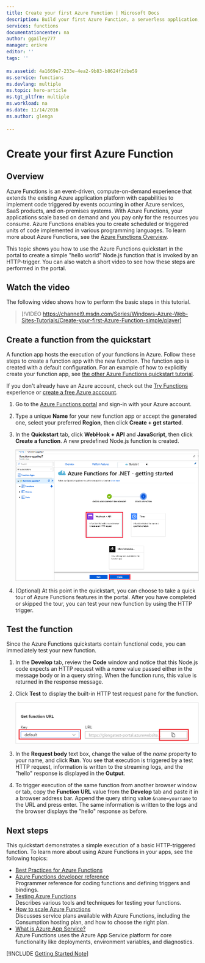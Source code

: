 ```yaml
---
title: Create your first Azure Function | Microsoft Docs
description: Build your first Azure Function, a serverless application, in less than two minutes.
services: functions
documentationcenter: na
author: ggailey777
manager: erikre
editor: ''
tags: ''

ms.assetid: 4a1669e7-233e-4ea2-9b83-b8624f2dbe59
ms.service: functions
ms.devlang: multiple
ms.topic: hero-article
ms.tgt_pltfrm: multiple
ms.workload: na
ms.date: 11/14/2016
ms.author: glenga

---
```

# Create your first Azure Function
## Overview
Azure Functions is an event-driven, compute-on-demand experience that extends the existing Azure application platform with capabilities to implement code triggered by events occurring in other Azure services, SaaS products, and on-premises systems. With Azure Functions, your applications scale based on demand and you pay only for the resources you consume. Azure Functions enables you to create scheduled or triggered units of code implemented in various programming languages. To learn more about Azure Functions, see the [Azure Functions Overview](functions-overview.md).

This topic shows you how to use the Azure Functions quickstart in the portal to create a simple "hello world"  Node.js function that is invoked by an HTTP-trigger. You can also watch a short video to see how these steps are performed in the portal.

## Watch the video
The following video shows how to perform the basic steps in this tutorial. 

> [!VIDEO https://channel9.msdn.com/Series/Windows-Azure-Web-Sites-Tutorials/Create-your-first-Azure-Function-simple/player]
> 
> 

## Create a function from the quickstart
A function app hosts the execution of your functions in Azure. Follow these steps to create a function app with the new function. The function app is created with a default configuration. For an example of how to explicitly create your function app, see [the other Azure Functions quickstart tutorial](functions-create-first-azure-function-azure-portal.md).

If you don't already have an Azure account, check out the [Try Functions](https://functions.azure.com/try) experience or  [create a free Azure acccount](https://azure.microsoft.com/free/). 

1. Go to the [Azure Functions portal](https://functions.azure.com/signin) and sign-in with your Azure account.
2. Type a unique **Name** for your new function app or accept the generated one, select your preferred **Region**, then click **Create + get started**. 
3. In the **Quickstart** tab, click **WebHook + API** and **JavaScript**, then click **Create a function**. A new predefined Node.js function is created. 
   
    ![](./media/functions-create-first-azure-function/function-app-quickstart-node-webhook.png)
4. (Optional) At this point in the quickstart, you can choose to take a quick tour of Azure Functions features in the portal. After you have completed or skipped the tour, you can test your new function by using the HTTP trigger.

## Test the function
Since the Azure Functions quickstarts contain functional code, you can immediately test your new function.

1. In the **Develop** tab, review the **Code** window and notice that this Node.js code expects an HTTP request with a *name* value passed either in the message body or in a query string. When the function runs, this value is returned in the response message.
   
2. Click **Test** to display the built-in HTTP test request pane for the function.
 
	![](./media/functions-create-first-azure-function/function-app-develop-tab-testing.png)

2. In the **Request body** text box, change the value of the *name* property to your name, and click **Run**. You see that execution is triggered by a test HTTP request, information is written to the streaming logs, and the "hello" response is displayed in the **Output**.
 
3. To trigger execution of the same function from another browser window or tab, copy the **Function URL** value from the **Develop** tab and paste it in a browser address bar. Append the query string value `&name=yourname` to the URL and press enter. The same information is written to the logs and the browser displays the "hello" response as before.

## Next steps
This quickstart demonstrates a simple execution of a basic HTTP-triggered function. To learn more about using Azure Functions in your apps, see the following topics:

* [Best Practices for Azure Functions](functions-best-practices.md)
* [Azure Functions developer reference](functions-reference.md)  
  Programmer reference for coding functions and defining triggers and bindings.
* [Testing Azure Functions](functions-test-a-function.md)  
  Describes various tools and techniques for testing your functions.
* [How to scale Azure Functions](functions-scale.md)  
  Discusses service plans available with Azure Functions, including the Consumption hosting plan, and how to choose the right plan. 
* [What is Azure App Service?](../app-service/app-service-value-prop-what-is.md)  
  Azure Functions uses the Azure App Service platform for core functionality like deployments, environment variables, and diagnostics. 

[!INCLUDE [Getting Started Note](../../includes/functions-get-help.md)]

